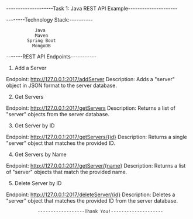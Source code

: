 --------------------Task 1: Java REST API Example---------------------

--------Technology Stack:----------

               Java
               Maven
            Spring Boot
              MongoDB

-------REST API Endpoints-----------

1. Add a Server

Endpoint: http://127.0.0.1:2017/addServer
Description: Adds a "server" object in JSON format to the server database.

2. Get Servers

Endpoint: http://127.0.0.1:2017/getServers
Description: Returns a list of "server" objects from the server database.

3. Get Server by ID

Endpoint: http://127.0.0.1:2017/getServers/{id}
Description: Returns a single "server" object that matches the provided ID.

4. Get Servers by Name

Endpoint: http://127.0.0.1:2017/getServer/{name}
Description: Returns a list of "server" objects that match the provided name.

5. Delete Server by ID

Endpoint: http://127.0.0.1:2017/deleteServer/{id}
Description: Deletes a "server" object that matches the provided ID from the server database.

                ------------------Thank You!--------------------




